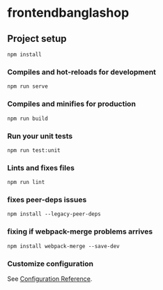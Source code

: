 # frontendbanglashop

## Project setup
```
npm install
```

### Compiles and hot-reloads for development
```
npm run serve
```

### Compiles and minifies for production
```
npm run build
```

### Run your unit tests
```
npm run test:unit
```

### Lints and fixes files
```
npm run lint
```

### fixes peer-deps issues
```
npm install --legacy-peer-deps
```

### fixing if webpack-merge problems arrives
```
npm install webpack-merge --save-dev
```



### Customize configuration
See [Configuration Reference](https://cli.vuejs.org/config/).

